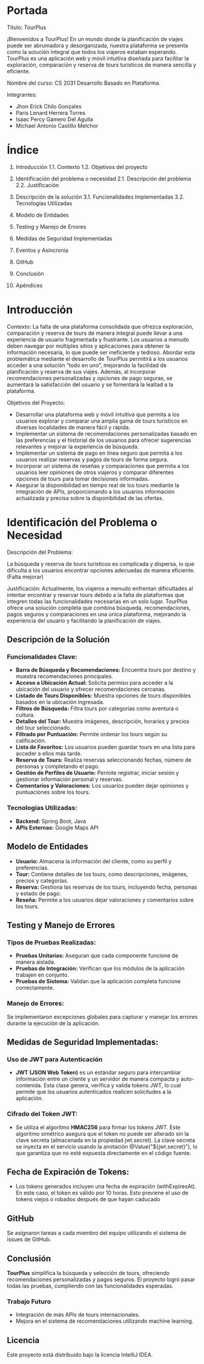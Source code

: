 # Portada

Título: TourPlus

¡Bienvenidos a TourPlus! En un mundo donde la planificación de viajes puede ser abrumadora y desorganizada, nuestra
plataforma se presenta como la solución integral que todos los viajeros estaban esperando. TourPlus es una aplicación
web y móvil intuitiva diseñada para facilitar la exploración, comparación y reserva de tours turísticos de manera
sencilla y eficiente.

Nombre del curso: CS 2031 Desarrollo Basado en Plataforma.

Integrantes: 
- Jhon Erick Chilo Gonzales
- Paris Lenard Herrera Torres
- Isaac Percy Gamero Del Aguila
- Michael Antonio Castillo Melchor

# Índice

1. Introducción
  1.1. Contexto
  1.2. Objetivos del proyecto
   
2. Identificación del problema o necesidad
  2.1. Descripción del problema
  2.2. Justificación
   
3. Descripción de la solución
  3.1. Funcionalidades Implementadas
  3.2. Tecnologías Utilizadas
   
4. Modelo de Entidades
5. Testing y Manejo de Errores
6. Medidas de Seguridad Implementadas
7. Eventos y Asincronía
8. GitHub
9. Conclusión
10. Apéndices

# Introducción

Contexto: 
La falta de una plataforma consolidada que ofrezca exploración, comparación y reserva de tours de manera integral puede llevar a una experiencia de usuario fragmentada y frustrante. Los usuarios a menudo deben navegar por múltiples sitios y aplicaciones para obtener la información necesaria, lo que puede ser ineficiente y tedioso. Abordar esta problemática mediante el desarrollo de TourPlus permitirá a los usuarios acceder a una solución “todo en uno”, mejorando la facilidad de planificación y reserva de sus viajes. Además, al incorporar recomendaciones personalizadas y opciones de pago seguras, se aumentará la satisfacción del usuario y se fomentará la lealtad a la plataforma.

Objetivos del Proyecto:
- Desarrollar una plataforma web y móvil intuitiva que permita a los usuarios explorar y comparar una amplia gama de tours turísticos en diversas localidades de manera fácil y rápida.
- Implementar un sistema de recomendaciones personalizadas basado en las preferencias y el historial de los usuarios para ofrecer sugerencias relevantes y mejorar la experiencia de búsqueda.
- Implementar un sistema de pago en línea seguro que permita a los usuarios realizar reservas y pagos de tours de forma segura.
- Incorporar un sistema de reseñas y comparaciones que permita a los usuarios leer opiniones de otros viajeros y comparar diferentes opciones de tours para tomar decisiones informadas.
- Asegurar la disponibilidad en tiempo real de los tours mediante la integración de APIs, proporcionando a los usuarios información actualizada y precisa sobre la disponibilidad de las ofertas.

# Identificación del Problema o Necesidad

Descripción del Problema:

La búsqueda y reserva de tours turísticos es complicada y dispersa, lo que dificulta a los usuarios encontrar opciones adecuadas de manera eficiente.(Falta mejorar)

Justificación:
Actualmente, los viajeros a menudo enfrentan dificultades al intentar encontrar y reservar tours debido a la falta de plataformas que integren todas las funcionalidades necesarias en un solo lugar. TourPlus ofrece una solución completa que combina búsqueda, recomendaciones, pagos seguros y comparaciones en una única plataforma, mejorando la experiencia del usuario y facilitando la planificación de viajes.

## Descripción de la Solución

### Funcionalidades Clave:

- **Barra de Búsqueda y Recomendaciones:** Encuentra tours por destino y muestra recomendaciones principales.
- **Acceso a Ubicación Actual:** Solicita permiso para acceder a la ubicación del usuario y ofrecer recomendaciones cercanas.
- **Listado de Tours Disponibles:** Muestra opciones de tours disponibles basados en la ubicación ingresada.
- **Filtros de Búsqueda:** Filtra tours por categorías como aventura o cultura.
- **Detalles del Tour:** Muestra imágenes, descripción, horarios y precios del tour seleccionado.
- **Filtrado por Puntuación:** Permite ordenar los tours según su calificación.
- **Lista de Favoritos:** Los usuarios pueden guardar tours en una lista para acceder a ellos más tarde.
- **Reserva de Tours:** Realiza reservas seleccionando fechas, número de personas y completando el pago.
- **Gestión de Perfiles de Usuario:** Permite registrar, iniciar sesión y gestionar información personal y reservas.
- **Comentarios y Valoraciones:** Los usuarios pueden dejar opiniones y puntuaciones sobre los tours.

### Tecnologías Utilizadas:

- **Backend:** Spring Boot, Java
- **APIs Externas:** Google Maps API

## Modelo de Entidades

- **Usuario:** Almacena la información del cliente, como su perfil y preferencias.
- **Tour:** Contiene detalles de los tours, como descripciones, imágenes, precios y categorías.
- **Reserva:** Gestiona las reservas de los tours, incluyendo fecha, personas y estado de pago.
- **Reseña:** Permite a los usuarios dejar valoraciones y comentarios sobre los tours.

## Testing y Manejo de Errores

### Tipos de Pruebas Realizadas:
- **Pruebas Unitarias:** Aseguran que cada componente funcione de manera aislada.
- **Pruebas de Integración:** Verifican que los módulos de la aplicación trabajen en conjunto.
- **Pruebas de Sistema:** Validan que la aplicación completa funcione correctamente.

### Manejo de Errores:
Se implementaron excepciones globales para capturar y manejar los errores durante la ejecución de la aplicación.

## Medidas de Seguridad Implementadas:

### Uso de JWT para Autenticación
- **JWT (JSON Web Token)** es un estándar seguro para intercambiar información entre un cliente y un servidor de manera compacta y auto-contenida. Esta clase genera, verifica y valida tokens JWT, lo cual permite que los usuarios autenticados realicen solicitudes a la aplicación.

### Cifrado del Token JWT:
- Se utiliza el algoritmo **HMAC256** para firmar los tokens JWT. Este algoritmo simétrico asegura que el token no puede ser alterado sin la clave secreta (almacenada en la propiedad jwt.secret).
La clave secreta se inyecta en el servicio usando la anotación @Value("${jwt.secret}"), lo que garantiza que no esté expuesta directamente en el código fuente.

## Fecha de Expiración de Tokens:
- Los tokens generados incluyen una fecha de expiración (withExpiresAt). En este caso, el token es válido por 10 horas. Esto previene el uso de tokens viejos o robados después de que hayan caducado

## GitHub

Se asignaron tareas a cada miembro del equipo utilizando el sistema de issues de GitHub.

## Conclusión

**TourPlus** simplifica la búsqueda y selección de tours, ofreciendo recomendaciones personalizadas y pagos seguros. El proyecto logró pasar todas las pruebas, cumpliendo con las funcionalidades esperadas.

### Trabajo Futuro

- Integración de más APIs de tours internacionales.
- Mejora en el sistema de recomendaciones utilizando machine learning.

## Licencia

Este proyecto está distribuido bajo la licencia IntelliJ IDEA.








